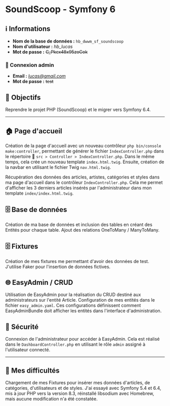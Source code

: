 # SoundScoop - Symfony 6

## ℹ️ Informations
- **Nom de la base de données :** `hb_dwwm_sf_soundscoop`
- **Nom d'utilisateur :** *hb_lucas*
- **Mot de passe :** ~~C_Pkcx48x95zoCok~~

### 👤 Connexion admin
- **Email :** *lucas@gmail.com*
- **Mot de passe :** ~~test~~

## 🎯 Objectifs
Reprendre le projet PHP (SoundScoop) et le migrer vers Symfony 6.4.

---

## 🏠 Page d'accueil
Création de la page d'accueil avec un nouveau contrôleur `php bin/console make:controller`, permettant de générer le fichier `IndexController.php` dans le répertoire 📁 `src > Controller > IndexController.php`. Dans le même temps, cela crée un nouveau template `index.html.twig`. Ensuite, création de la navbar en utilisant le fichier Twig `nav.html.twig`.

Récupération des données des articles, artistes, catégories et styles dans ma page d'accueil dans le contrôleur `IndexController.php`. Cela me permet d'afficher les 3 derniers articles insérés par l'administrateur dans mon template `index/index.html.twig`.

## 🗄️ Base de données
Création de ma base de données et inclusion des tables en créant des Entités pour chaque table. Ajout des relations OneToMany / ManyToMany.

## 🗄️ Fixtures
Création de mes fixtures me permettant d'avoir des données de test. J'utilise Faker pour l'insertion de données fictives.

## 🌐 EasyAdmin / CRUD
Utilisation de EasyAdmin pour la réalisation du CRUD destiné aux administrateurs sur l'entité Article. Configuration de mes entités dans le fichier `easy_admin.yaml`. Ces configurations définissent comment EasyAdminBundle doit afficher les entités dans l'interface d'administration.

## 🔐 Sécurité
Connexion de l'administrateur pour accéder à EasyAdmin. Cela est réalisé dans le `DashboardController.php` en utilisant le rôle `admin` assigné à l'utilisateur connecté.

---

## 🤯 Mes difficultés
Chargement de mes Fixtures pour insérer mes données d'articles, de catégories, d'utilisateurs et de styles. J'ai essayé avec Symfony 5.4 et 6.4, mis à jour PHP vers la version 8.3, réinstallé libsodium avec Homebrew, mais aucune modification n'a été constatée.
